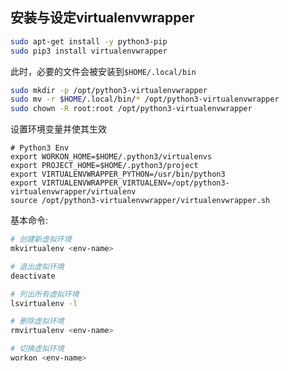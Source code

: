 ## 安装与设定virtualenvwrapper

```bash
sudo apt-get install -y python3-pip
sudo pip3 install virtualenvwrapper
```

此时，必要的文件会被安装到`$HOME/.local/bin`

```bash
sudo mkdir -p /opt/python3-virtualenvwrapper
sudo mv -r $HOME/.local/bin/* /opt/python3-virtualenvwrapper
sudo chown -R root:root /opt/python3-virtualenvwrapper
```

设置环境变量并使其生效

```text
# Python3 Env
export WORKON_HOME=$HOME/.python3/virtualenvs
export PROJECT_HOME=$HOME/.python3/project
export VIRTUALENVWRAPPER_PYTHON=/usr/bin/python3
export VIRTUALENVWRAPPER_VIRTUALENV=/opt/python3-virtualenvwrapper/virtualenv
source /opt/python3-virtualenvwrapper/virtualenvwrapper.sh
```

基本命令:

```bash
# 创建新虚拟环境
mkvirtualenv <env-name>

# 退出虚拟环境
deactivate

# 列出所有虚拟环境
lsvirtualenv -l

# 删除虚拟环境
rmvirtualenv <env-name>

# 切换虚拟环境
workon <env-name>
```
